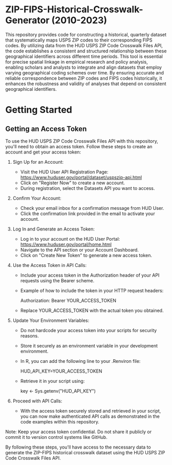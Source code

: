 # ZIP-FIPS-Historical-Crosswalk-Generator (2010-2023)

This repository provides code for constructing a historical, quarterly dataset that systematically maps USPS ZIP codes to their corresponding FIPS codes. By utilizing data from the HUD USPS ZIP Code Crosswalk Files API, the code establishes a consistent and structured relationship between these geographical identifiers across different time periods. This tool is essential for precise spatial linkage in empirical research and policy analysis, enabling scholars and analysts to integrate and align datasets that employ varying geographical coding schemes over time. By ensuring accurate and reliable correspondence between ZIP codes and FIPS codes historically, it enhances the robustness and validity of analyses that depend on consistent geographical identifiers.


# Getting Started
## Getting an Access Token

To use the HUD USPS ZIP Code Crosswalk Files API with this repository, you'll need to obtain an access token. Follow these steps to create an account and get your access token:

1. Sign Up for an Account:
   - Visit the HUD User API Registration Page: https://www.huduser.gov/portal/dataset/uspszip-api.html
   - Click on "Register Now" to create a new account.
   - During registration, select the Datasets API you want to access.

2. Confirm Your Account:
   - Check your email inbox for a confirmation message from HUD User.
   - Click the confirmation link provided in the email to activate your account.

3. Log In and Generate an Access Token:
   - Log in to your account on the HUD User Portal: https://www.huduser.gov/portal/home.html
   - Navigate to the API section or your Account Dashboard.
   - Click on "Create New Token" to generate a new access token.

4. Use the Access Token in API Calls:
   - Include your access token in the Authorization header of your API requests using the Bearer scheme.
   - Example of how to include the token in your HTTP request headers:

     Authorization: Bearer YOUR_ACCESS_TOKEN

   - Replace YOUR_ACCESS_TOKEN with the actual token you obtained.

5. Update Your Environment Variables:
   - Do not hardcode your access token into your scripts for security reasons.
   - Store it securely as an environment variable in your development environment.
   - In R, you can add the following line to your .Renviron file:

     HUD_API_KEY=YOUR_ACCESS_TOKEN

   - Retrieve it in your script using:

     key <- Sys.getenv("HUD_API_KEY")

6. Proceed with API Calls:
   - With the access token securely stored and retrieved in your script, you can now make authenticated API calls as demonstrated in the code examples within this repository.

Note: Keep your access token confidential. Do not share it publicly or commit it to version control systems like GitHub.

By following these steps, you'll have access to the necessary data to generate the ZIP-FIPS historical crosswalk dataset using the HUD USPS ZIP Code Crosswalk Files API.

